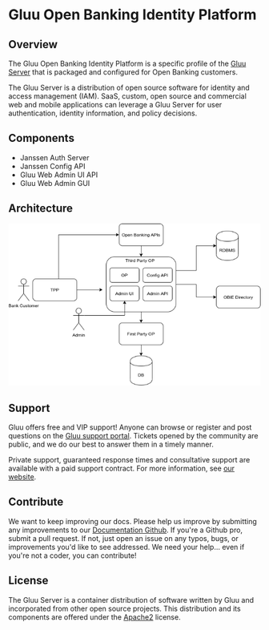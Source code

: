 # Gluu Open Banking Identity Platform

## Overview

The Gluu Open Banking Identity Platform is a specific profile of the [Gluu Server](https://gluu.org/docs/gluu-server) that is packaged and configured for Open Banking customers. 

The Gluu Server is a distribution of open source software for identity and access management (IAM). SaaS, custom, open source and commercial web and mobile applications can leverage a Gluu Server for user authentication, identity information, and policy decisions. 

## Components

- Janssen Auth Server
- Janssen Config API
- Gluu Web Admin UI API
- Gluu Web Admin GUI

## Architecture

![architecture diagram](./img/architecture.png)

## Support
Gluu offers free and VIP support! Anyone can browse or register and post questions on the [Gluu support portal](https://support.gluu.org). Tickets opened by the community are public, and we do our best to answer them in a timely manner. 

Private support, guaranteed response times and consultative support are available with a paid support contract. For more information, see [our website](https://gluu.org/pricing).

## Contribute 
We want to keep improving our docs. Please help us improve by submitting any improvements to our [Documentation Github](https://github.com/GluuFederation/docs-open-banking-prod). If you're a Github pro, submit a pull request. If not, just open an issue on any typos, bugs, or improvements you'd like to see addressed. We need your help... even if you're not a coder, you can contribute! 

## License
The Gluu Server is a container distribution of software written by Gluu and incorporated from other open source projects. This distribution and its components are offered under the [Apache2](http://www.apache.org/licenses/LICENSE-2.0) license. 
